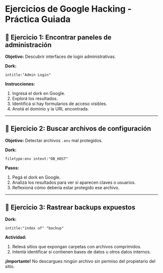 # Ejercicios de Google Hacking - Práctica Guiada

## 🧪 Ejercicio 1: Encontrar paneles de administración

**Objetivo:** Descubrir interfaces de login administrativas.

**Dork:**
```
intitle:"Admin Login"
```

**Instrucciones:**
1. Ingresá el dork en Google.
2. Explorá los resultados.
3. Identificá si hay formularios de acceso visibles.
4. Anotá el dominio y la URL encontrada.

---

## 🧪 Ejercicio 2: Buscar archivos de configuración

**Objetivo:** Detectar archivos `.env` mal protegidos.

**Dork:**
```
filetype:env intext:"DB_HOST"
```

**Pasos:**
1. Pegá el dork en Google.
2. Analizá los resultados para ver si aparecen claves o usuarios.
3. Reflexioná cómo debería estar protegido ese archivo.

---

## 🧪 Ejercicio 3: Rastrear backups expuestos

**Dork:**
```
intitle:"index of" "backup"
```

**Actividad:**
1. Relevá sitios que expongan carpetas con archivos comprimidos.
2. Intentá identificar si contienen bases de datos u otros datos internos.

**¡Importante!** No descargues ningún archivo sin permiso del propietario del sitio.
